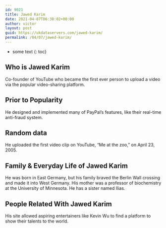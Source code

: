 ```yaml
---
id: 9021
title: Jawed Karim
date: 2021-04-07T06:38:02+00:00
author: victor
layout: post
guid: https://ukdataservers.com/jawed-karim/
permalink: /04/07/jawed-karim/
---
```


* some text
{: toc}


## Who is Jawed Karim



Co-founder of YouTube who became the first ever person to upload a video via the popular video-sharing platform.

                
                
                
## Prior to Popularity



He designed and implemented many of PayPal&#8217;s features, like their real-time anti-fraud system.

                
                
                
## Random data



He uploaded the first video clip on YouTube, &#8220;Me at the zoo,&#8221; on April 23, 2005.

                
                
                
## Family & Everyday Life of Jawed Karim



He was born in East Germany, but his family braved the Berlin Wall crossing and made it into West Germany. His mother was a professor of biochemistry at the University of Minnesota. He has a sister named Ilias.

                
                
                
## People Related With Jawed Karim



His site allowed aspiring entertainers like Kevin Wu to find a platform to show their talents to the world.

                
              
            
          
          
          